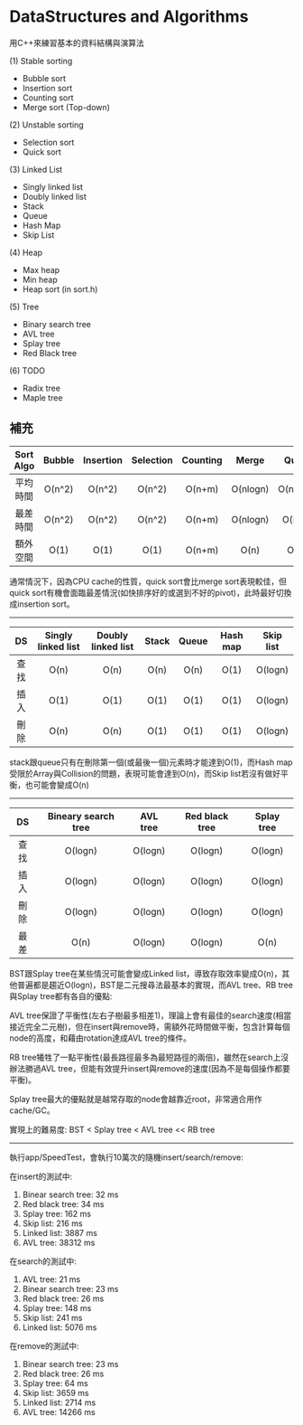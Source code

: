 # DataStructures and Algorithms

用C++來練習基本的資料結構與演算法

(1) Stable sorting
- Bubble sort
- Insertion sort
- Counting sort
- Merge sort (Top-down)

(2) Unstable sorting
- Selection sort
- Quick sort

(3) Linked List
- Singly linked list
- Doubly linked list
- Stack
- Queue
- Hash Map
- Skip List
  
(4) Heap
- Max heap
- Min heap
- Heap sort (in sort.h)

(5) Tree
- Binary search tree
- AVL tree
- Splay tree
- Red Black tree

(6) TODO
- Radix tree
- Maple tree

## 補充

| Sort Algo | Bubble | Insertion | Selection | Counting | Merge  | Quick  | Heap |
|:--:|:--:|:--:|:--:|:--:|:--:|:--:|:--:|
| 平均時間  | O(n^2)  | O(n^2)  | O(n^2)  | O(n+m)  | O(nlogn)  | O(nlogn)  | O(nlogn) |
| 最差時間  | O(n^2)  | O(n^2)  | O(n^2)  | O(n+m)  | O(nlogn)  | O(n^2)  | O(nlogn) |
| 額外空間  | O(1)    | O(1)    | O(1)    | O(n+m)  | O(n)      | O(1)  | O(1)     |

通常情況下，因為CPU cache的性質，quick sort會比merge sort表現較佳，但quick sort有機會面臨最差情況(如快排序好的或選到不好的pivot)，此時最好切換成insertion sort。

---

| DS | Singly linked list | Doubly linked list | Stack | Queue | Hash map  | Skip list |
|:--:|:--:|:--:|:--:|:--:|:--:|:--:|
| 查找  | O(n)  | O(n)  | O(n)  | O(n)  | O(1)  | O(logn)  | 
| 插入  | O(1)  | O(1)  | O(1)  | O(1)  | O(1)  | O(logn)  | 
| 刪除  | O(n)    | O(n)    | O(1)    | O(1)  | O(1)      | O(logn)  | 

stack跟queue只有在刪除第一個(或最後一個)元素時才能達到O(1)，而Hash map受限於Array與Collision的問題，表現可能會達到O(n)，而Skip list若沒有做好平衡，也可能會變成O(n)

---

| DS | Bineary search tree | AVL tree | Red black tree | Splay tree |
|:--:|:--:|:--:|:--:|:--:|
| 查找  | O(logn)  | O(logn)  | O(logn)  | O(logn)  |
| 插入  | O(logn)  | O(logn)  | O(logn)  | O(logn)  |
| 刪除  | O(logn)  | O(logn)  | O(logn)  | O(logn)  |
| 最差  | O(n)  | O(logn)  | O(logn)  | O(n)  |

BST跟Splay tree在某些情況可能會變成Linked list，導致存取效率變成O(n)，其他普遍都是趨近O(logn)，BST是二元搜尋法最基本的實現，而AVL tree、RB tree與Splay tree都有各自的優點:

AVL tree保證了平衡性(左右子樹最多相差1)，理論上會有最佳的search速度(相當接近完全二元樹)，但在insert與remove時，需額外花時間做平衡，包含計算每個node的高度，和藉由rotation達成AVL tree的條件。

RB tree犧牲了一點平衡性(最長路徑最多為最短路徑的兩倍)，雖然在search上沒辦法勝過AVL tree，但能有效提升insert與remove的速度(因為不是每個操作都要平衡)。

Splay tree最大的優點就是越常存取的node會越靠近root，非常適合用作cache/GC。

實現上的難易度: BST < Splay tree < AVL tree << RB tree

---

執行app/SpeedTest，會執行10萬次的隨機insert/search/remove:

在insert的測試中: 

1. Binear search tree: 32 ms
2. Red black tree: 34 ms
3. Splay tree: 162 ms
4. Skip list: 216 ms
5. Linked list: 3887 ms
6. AVL tree: 38312 ms

在search的測試中: 

1. AVL tree: 21 ms
2. Binear search tree: 23 ms
3. Red black tree: 26 ms
4. Splay tree: 148 ms
5. Skip list: 241 ms
6. Linked list: 5076 ms

在remove的測試中: 

1. Binear search tree: 23 ms
2. Red black tree: 26 ms
3. Splay tree: 64 ms
4. Skip list: 3659 ms
5. Linked list: 2714 ms
6. AVL tree: 14266 ms
